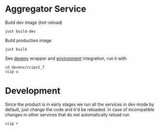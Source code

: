 # Aggregator Service
Build dev image (hot-reload)
```
just build-dev
```
Build production image
```
just build
```

See [devenv](../services/indexer.go) wrapper and [environment](../environment.go) integration, run it with
```
cd devenv/ccipv1_7
ccip u
```

# Development

Since the product is in early stages we run all the services in dev mode by default, just change the code and it'd be reloaded.
In case of incompatible changes in other services that do not automatically reload run
```
ccip r
```